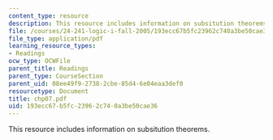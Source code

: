 ```yaml
---
content_type: resource
description: This resource includes information on subsitution theorems.
file: /courses/24-241-logic-i-fall-2005/193ecc67b5fc23962c740a3be50cae36_chp07.pdf
file_type: application/pdf
learning_resource_types:
- Readings
ocw_type: OCWFile
parent_title: Readings
parent_type: CourseSection
parent_uid: 08ee49f9-2738-2cbe-85d4-6e04eaa3def0
resourcetype: Document
title: chp07.pdf
uid: 193ecc67-b5fc-2396-2c74-0a3be50cae36
---
```

This resource includes information on subsitution theorems.

